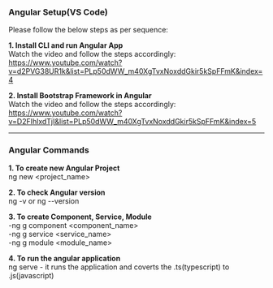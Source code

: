
<h3>Angular Setup(VS Code)</h1>

Please follow the below steps as per sequence: 

**1. Install CLI and run Angular App**<br>
Watch the video and follow the steps accordingly: https://www.youtube.com/watch?v=d2PVG38UR1k&list=PLp50dWW_m40XgTvxNoxddGkir5kSpFFmK&index=4

**2. Install Bootstrap Framework in Angular**<br>
Watch the video and follow the steps accordingly: https://www.youtube.com/watch?v=D2FIhlxdTjI&list=PLp50dWW_m40XgTvxNoxddGkir5kSpFFmK&index=5

***
<h3>Angular Commands</h3>

**1. To create new Angular Project**<br>
ng new <project_name>

**2. To check Angular version**<br>
ng -v or ng --version

**3. To create Component, Service, Module**<br>
-ng g component <component_name><br>
-ng g service <service_name><br>
-ng g module <module_name><br>

**4. To run the angular application**<br>
ng serve
     - it runs the application and coverts the .ts(typescript) to .js(javascript)
